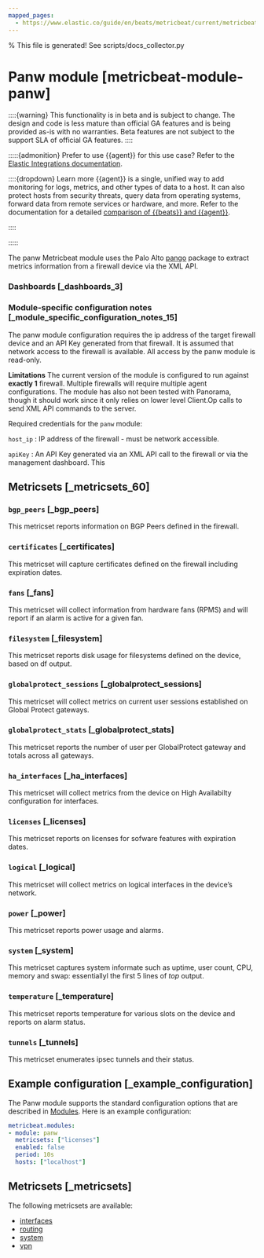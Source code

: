 ```yaml
---
mapped_pages:
  - https://www.elastic.co/guide/en/beats/metricbeat/current/metricbeat-module-panw.html
---
```


% This file is generated! See scripts/docs_collector.py

# Panw module [metricbeat-module-panw]

::::{warning}
This functionality is in beta and is subject to change. The design and code is less mature than official GA features and is being provided as-is with no warranties. Beta features are not subject to the support SLA of official GA features.
::::


:::::{admonition} Prefer to use {{agent}} for this use case?
Refer to the [Elastic Integrations documentation](integration-docs://reference/panw/index.md).

::::{dropdown} Learn more
{{agent}} is a single, unified way to add monitoring for logs, metrics, and other types of data to a host. It can also protect hosts from security threats, query data from operating systems, forward data from remote services or hardware, and more. Refer to the documentation for a detailed [comparison of {{beats}} and {{agent}}](docs-content://reference/fleet/index.md).

::::


:::::


The panw Metricbeat module uses the Palo Alto [pango](https://pkg.go.dev/github.com/PaloAltoNetworks/pango#section-documentation) package to extract metrics information from a firewall device via the XML API.


### Dashboards [_dashboards_3]


### Module-specific configuration notes [_module_specific_configuration_notes_15]

The panw module configuration requires the ip address of the target firewall device and an API Key generated from that firewall. It is assumed that network access to the firewall is available. All access by the panw module is read-only.

**Limitations** The current version of the module is configured to run against **exactly 1** firewall. Multiple firewalls will require multiple agent configurations. The module has also not been tested with Panorama, though it should work since it only relies on lower level Client.Op calls to send XML API commands to the server.

Required credentials for the `panw` module:

`host_ip`
:   IP address of the firewall - must be network accessible.

`apiKey`
:   An API Key generated via an XML API call to the firewall or via the management dashboard. This


## Metricsets [_metricsets_60]


### `bgp_peers` [_bgp_peers]

This metricset reports information on BGP Peers defined in the firewall.


### `certificates` [_certificates]

This metricset will capture certificates defined on the firewall including expiration dates.


### `fans` [_fans]

This metricset will collect information from hardware fans (RPMS) and will report if an alarm is active for a given fan.


### `filesystem` [_filesystem]

This metricset reports disk usage for filesystems defined on the device, based on df output.


### `globalprotect_sessions` [_globalprotect_sessions]

This metricset will collect metrics on current user sessions established on Global Protect gateways.


### `globalprotect_stats` [_globalprotect_stats]

This metricset reports the number of user per GlobalProtect gateway and totals across all gateways.


### `ha_interfaces` [_ha_interfaces]

This metricset will collect metrics from the device on High Availabilty configuration for interfaces.


### `licenses` [_licenses]

This metricset reports on licenses for sofware features with expiration dates.


### `logical` [_logical]

This metricset will collect metrics on logical interfaces in the device’s network.


### `power` [_power]

This metricset reports power usage and alarms.


### `system` [_system]

This metricset captures system informate such as uptime, user count, CPU, memory and swap: essentiallyl the first 5 lines of *top* output.


### `temperature` [_temperature]

This metricset reports temperature for various slots on the device and reports on alarm status.


### `tunnels` [_tunnels]

This metricset enumerates ipsec tunnels and their status.



## Example configuration [_example_configuration]

The Panw module supports the standard configuration options that are described in [Modules](/reference/metricbeat/configuration-metricbeat.md). Here is an example configuration:

```yaml
metricbeat.modules:
- module: panw
  metricsets: ["licenses"]
  enabled: false
  period: 10s
  hosts: ["localhost"]
```


## Metricsets [_metricsets]

The following metricsets are available:

* [interfaces](/reference/metricbeat/metricbeat-metricset-panw-interfaces.md)
* [routing](/reference/metricbeat/metricbeat-metricset-panw-routing.md)
* [system](/reference/metricbeat/metricbeat-metricset-panw-system.md)
* [vpn](/reference/metricbeat/metricbeat-metricset-panw-vpn.md)
